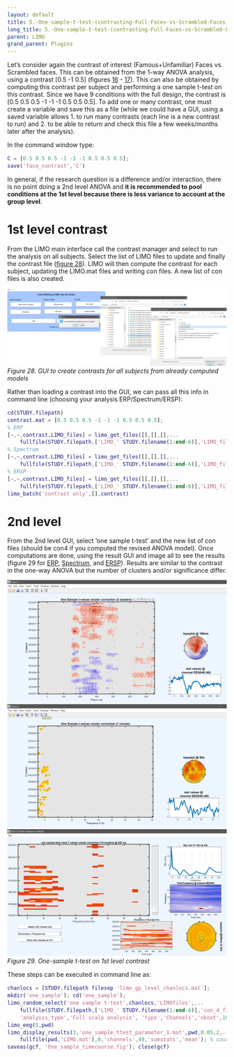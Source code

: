 ```yaml
---
layout: default
title: 5.-One-sample-t-test-(contrasting-Full-Faces-vs-Scrambled-Faces-at-the-subject-level)
long_title: 5.-One-sample-t-test-(contrasting-Full-Faces-vs-Scrambled-Faces-at-the-subject-level)
parent: LIMO
grand_parent: Plugins
---
```

Let’s consider again the contrast of interest (Famous+Unfamiliar) Faces vs. Scrambled faces. This can be obtained from the 1-way ANOVA analysis, using a contrast [0.5 -1 0.5] (figures [16](https://github.com/LIMO-EEG-Toolbox/limo_meeg/blob/master/resources/images/16.jpg) - [17](https://github.com/LIMO-EEG-Toolbox/limo_meeg/blob/master/resources/images/17.jpg)). This can also be obtained by computing this contrast per subject and performing a one sample t-test on this contrast. Since we have 9 conditions with the full design, the contrast is [0.5 0.5 0.5 -1 -1 -1 0.5 0.5 0.5]. To add one or many contrast, one must create a variable and save this as a file (while we could have a GUI, using a saved variable allows 1. to run many contrasts (each line is a new contrast to run) and 2. to be able to return and check this file a few weeks/months later after the analysis).

In the command window type:  
```matlab
C = [0.5 0.5 0.5 -1 -1 -1 0.5 0.5 0.5];
save('face_contrast','C')
```

In general, if the research question is a difference and/or interaction, there is no point doing a 2nd level ANOVA and **it is recommended to pool conditions at the 1st level because there is less variance to account at the group level**.

# 1st level contrast	

From the LIMO main interface call the contrast manager and select to run the analysis on all subjects. Select the list of LIMO files to update and finally the contrast file ([figure 28](https://github.com/LIMO-EEG-Toolbox/limo_meeg/blob/master/resources/images/28.jpg)). LIMO will then compute the contrast for each subject, updating the LIMO.mat files and writing con files. A new list of con files is also created.  

![Figure 28. create contrasts](https://github.com/LIMO-EEG-Toolbox/limo_meeg/blob/master/resources/images/28.jpg) 
_Figure 28. GUI to create contrasts for all subjects from already computed models_  

Rather than loading a contrast into the GUI, we can pass all this info in command line (choosing your analysis ERP/Spectrum/ERSP):
```matlab
cd(STUDY.filepath)
contrast.mat = [0.5 0.5 0.5 -1 -1 -1 0.5 0.5 0.5];
% ERP
[~,~,contrast.LIMO_files] = limo_get_files([],[],[],...
    fullfile(STUDY.filepath,['LIMO_' STUDY.filename(1:end-6)],'LIMO_files_FaceRepAll_GLM_Channels_Time_WLS.txt'));
% Spectrum
[~,~,contrast.LIMO_files] = limo_get_files([],[],[],...
    fullfile(STUDY.filepath,['LIMO_' STUDY.filename(1:end-6)],'LIMO_files_FaceRepAll_GLM_Channels_Frequency_WLS.txt'));
% ERSP
[~,~,contrast.LIMO_files] = limo_get_files([],[],[],...
    fullfile(STUDY.filepath,['LIMO_' STUDY.filename(1:end-6)],'LIMO_files_FaceRepAll_GLM_Channels_Time-Frequency_WLS.txt'));
limo_batch('contrast only',[],contrast)
```

# 2nd level 	

From the 2nd level GUI, select ‘one sample t-test’ and the new list of con files (should be con4 if you computed the revised ANOVA model). Once computations are done, using the result GUI and image all to see the results (figure 29 for [ERP](https://github.com/LIMO-EEG-Toolbox/limo_meeg/blob/master/resources/images/29a.jpg), [Spectrum](https://github.com/LIMO-EEG-Toolbox/limo_meeg/blob/master/resources/images/29b.jpg), and [ERSP](https://github.com/LIMO-EEG-Toolbox/limo_meeg/blob/master/resources/images/29c.jpg)). Results are similar to the contrast in the one-way ANOVA but the number of clusters and/or significance differ.  

![Figure 29a. ttest ersp](https://github.com/LIMO-EEG-Toolbox/limo_meeg/blob/master/resources/images/29a.jpg)
![Figure 29b. ttest ersp](https://github.com/LIMO-EEG-Toolbox/limo_meeg/blob/master/resources/images/29b.jpg)
![Figure 29c. ttest ersp](https://github.com/LIMO-EEG-Toolbox/limo_meeg/blob/master/resources/images/29c.jpg) 
_Figure 29. One-sample t-test on 1st level contrast_  

These steps can be executed in command line as:  
```matlab
chanlocs = [STUDY.filepath filesep 'limo_gp_level_chanlocs.mat'];
mkdir('one_sample'); cd('one_sample');
limo_random_select('one sample t-test',chanlocs,'LIMOfiles',...
    fullfile(STUDY.filepath,['LIMO_' STUDY.filename(1:end-6)],'con_4_files_FaceRepAll_GLM_Channels_Time_WLS.txt'),...
    'analysis_type','Full scalp analysis', 'type','Channels','nboot',101,'tfce',0);
limo_eeg(5,pwd)
limo_display_results(3,'one_sample_ttest_parameter_1.mat',pwd,0.05,2,...
    fullfile(pwd,'LIMO.mat'),0,'channels',49,'sumstats','mean'); % course plot
saveas(gcf, 'One_sample_timecourse.fig'); close(gcf)
```